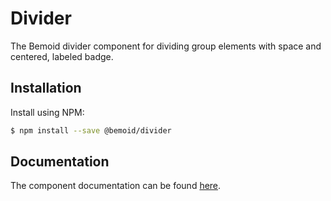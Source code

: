 # Divider

The Bemoid divider component for dividing group elements with space and centered, labeled badge.

## Installation

Install using NPM:

```bash
$ npm install --save @bemoid/divider
```

## Documentation

The component documentation can be found [here](divider.md).